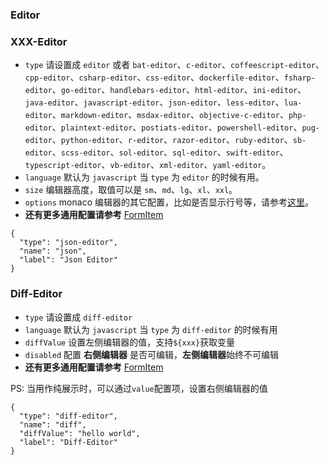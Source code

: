 ### Editor

### XXX-Editor

- `type` 请设置成 `editor` 或者 `bat-editor`、`c-editor`、`coffeescript-editor`、`cpp-editor`、`csharp-editor`、`css-editor`、`dockerfile-editor`、`fsharp-editor`、`go-editor`、`handlebars-editor`、`html-editor`、`ini-editor`、`java-editor`、`javascript-editor`、`json-editor`、`less-editor`、`lua-editor`、`markdown-editor`、`msdax-editor`、`objective-c-editor`、`php-editor`、`plaintext-editor`、`postiats-editor`、`powershell-editor`、`pug-editor`、`python-editor`、`r-editor`、`razor-editor`、`ruby-editor`、`sb-editor`、`scss-editor`、`sol-editor`、`sql-editor`、`swift-editor`、`typescript-editor`、`vb-editor`、`xml-editor`、`yaml-editor`。
- `language` 默认为 `javascript` 当 `type` 为 `editor` 的时候有用。
- `size` 编辑器高度，取值可以是 `sm`、`md`、`lg`、`xl`、`xxl`。
- `options` monaco 编辑器的其它配置，比如是否显示行号等，请参考[这里](https://microsoft.github.io/monaco-editor/api/enums/monaco.editor.editoroption.html)。
- **还有更多通用配置请参考** [FormItem](./FormItem.md)

```schema:height="350" scope="form-item"
{
  "type": "json-editor",
  "name": "json",
  "label": "Json Editor"
}
```

### Diff-Editor

- `type` 请设置成 `diff-editor`
- `language` 默认为 `javascript` 当 `type` 为 `diff-editor` 的时候有用
- `diffValue` 设置左侧编辑器的值，支持`${xxx}`获取变量
- `disabled` 配置 **右侧编辑器** 是否可编辑，**左侧编辑器**始终不可编辑
- **还有更多通用配置请参考** [FormItem](./FormItem.md)

PS: 当用作纯展示时，可以通过`value`配置项，设置右侧编辑器的值

```schema:height="350" scope="form-item"
{
  "type": "diff-editor",
  "name": "diff",
  "diffValue": "hello world",
  "label": "Diff-Editor"
}
```
